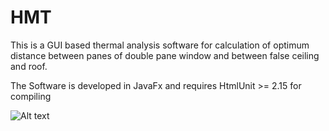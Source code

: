 # HMT
This is a GUI based thermal analysis software for calculation of optimum distance between panes of double pane window and between false ceiling and roof.


The Software is developed in JavaFx and requires HtmlUnit >= 2.15 for compiling

![Alt text](https://github.com/muhammadmohsin1994/HMT/blob/master/lep.png "HMT")
